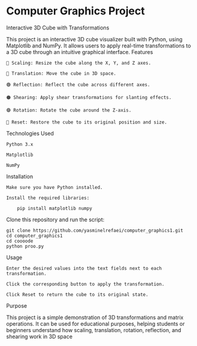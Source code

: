 # Computer Graphics Project 
Interactive 3D Cube with Transformations

This project is an interactive 3D cube visualizer built with Python, using Matplotlib and NumPy.
It allows users to apply real-time transformations to a 3D cube through an intuitive graphical interface.
Features

    🔵 Scaling: Resize the cube along the X, Y, and Z axes.

    🔴 Translation: Move the cube in 3D space.

    🟢 Reflection: Reflect the cube across different axes.

    🟠 Shearing: Apply shear transformations for slanting effects.

    🟣 Rotation: Rotate the cube around the Z-axis.

    🔁 Reset: Restore the cube to its original position and size.

Technologies Used

    Python 3.x

    Matplotlib

    NumPy

Installation

    Make sure you have Python installed.

    Install the required libraries:

        pip install matplotlib numpy

Clone this repository and run the script:

    git clone https://github.com/yasminelrefaei/computer_graphics1.git
    cd computer_graphics1
    cd coooode
    python proo.py


Usage

    Enter the desired values into the text fields next to each transformation.

    Click the corresponding button to apply the transformation.

    Click Reset to return the cube to its original state.

Purpose

This project is a simple demonstration of 3D transformations and matrix operations.
It can be used for educational purposes, helping students or beginners understand how scaling, translation, rotation, reflection, and shearing work in 3D space
